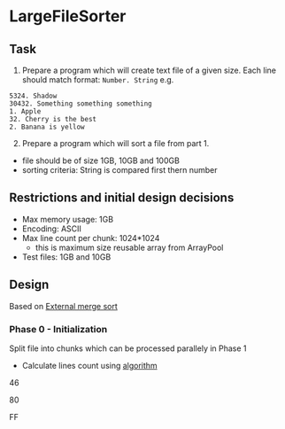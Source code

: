 # LargeFileSorter
## Task
1. Prepare a program which will create text file of a given size. Each line should match format: ```Number. String``` e.g.
```
5324. Shadow 
30432. Something something something 
1. Apple 
32. Cherry is the best 
2. Banana is yellow
```
2. Prepare a program which will sort a file from part 1.
- file should be of size 1GB, 10GB and 100GB
- sorting criteria: String is compared first thern number

## Restrictions and initial design decisions
- Max memory usage: 1GB 
- Encoding: ASCII
- Max line count per chunk: 1024*1024
  - this is maximum size reusable array from ArrayPool
- Test files: 1GB and 10GB

## Design
Based on [External merge sort](https://en.wikipedia.org/wiki/External_sorting#External_merge_sort)

### Phase 0 - Initialization
Split file into chunks which can be processed parallely in Phase 1
- Calculate lines count using [algorithm](https://nimaara.com/2018/03/20/counting-lines-of-a-text-file-in-csharp.html) 

46

80

FF
